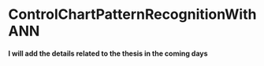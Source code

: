 # ControlChartPatternRecognitionWithANN


#### I will add the details related to the thesis in the coming days